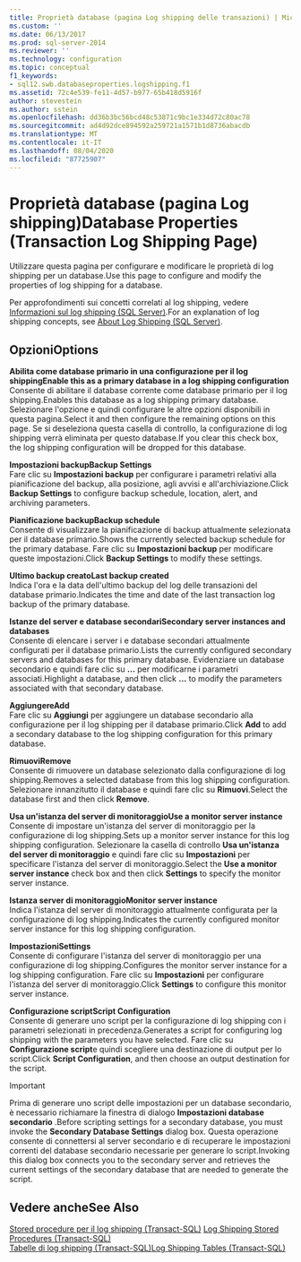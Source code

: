 ```yaml
---
title: Proprietà database (pagina Log shipping delle transazioni) | Microsoft Docs
ms.custom: ''
ms.date: 06/13/2017
ms.prod: sql-server-2014
ms.reviewer: ''
ms.technology: configuration
ms.topic: conceptual
f1_keywords:
- sql12.swb.databaseproperties.logshipping.f1
ms.assetid: 72c4e539-fe11-4d57-b977-65b418d5916f
author: stevestein
ms.author: sstein
ms.openlocfilehash: dd36b3bc56bcd48c53871c9bc1e334d72c80ac78
ms.sourcegitcommit: ad4d92dce894592a259721a1571b1d8736abacdb
ms.translationtype: MT
ms.contentlocale: it-IT
ms.lasthandoff: 08/04/2020
ms.locfileid: "87725907"
---
```

# <a name="database-properties-transaction-log-shipping-page"></a><span data-ttu-id="9d19f-102">Proprietà database (pagina Log shipping)</span><span class="sxs-lookup"><span data-stu-id="9d19f-102">Database Properties (Transaction Log Shipping Page)</span></span>
  <span data-ttu-id="9d19f-103">Utilizzare questa pagina per configurare e modificare le proprietà di log shipping per un database.</span><span class="sxs-lookup"><span data-stu-id="9d19f-103">Use this page to configure and modify the properties of log shipping for a database.</span></span>  
  
 <span data-ttu-id="9d19f-104">Per approfondimenti sui concetti correlati al log shipping, vedere [Informazioni sul log shipping &#40;SQL Server&#41;](../../database-engine/log-shipping/about-log-shipping-sql-server.md).</span><span class="sxs-lookup"><span data-stu-id="9d19f-104">For an explanation of log shipping concepts, see [About Log Shipping &#40;SQL Server&#41;](../../database-engine/log-shipping/about-log-shipping-sql-server.md).</span></span>  
  
## <a name="options"></a><span data-ttu-id="9d19f-105">Opzioni</span><span class="sxs-lookup"><span data-stu-id="9d19f-105">Options</span></span>  
 <span data-ttu-id="9d19f-106">**Abilita come database primario in una configurazione per il log shipping**</span><span class="sxs-lookup"><span data-stu-id="9d19f-106">**Enable this as a primary database in a log shipping configuration**</span></span>  
 <span data-ttu-id="9d19f-107">Consente di abilitare il database corrente come database primario per il log shipping.</span><span class="sxs-lookup"><span data-stu-id="9d19f-107">Enables this database as a log shipping primary database.</span></span> <span data-ttu-id="9d19f-108">Selezionare l'opzione e quindi configurare le altre opzioni disponibili in questa pagina.</span><span class="sxs-lookup"><span data-stu-id="9d19f-108">Select it and then configure the remaining options on this page.</span></span> <span data-ttu-id="9d19f-109">Se si deseleziona questa casella di controllo, la configurazione di log shipping verrà eliminata per questo database.</span><span class="sxs-lookup"><span data-stu-id="9d19f-109">If you clear this check box, the log shipping configuration will be dropped for this database.</span></span>  
  
 <span data-ttu-id="9d19f-110">**Impostazioni backup**</span><span class="sxs-lookup"><span data-stu-id="9d19f-110">**Backup Settings**</span></span>  
 <span data-ttu-id="9d19f-111">Fare clic su **Impostazioni backup** per configurare i parametri relativi alla pianificazione del backup, alla posizione, agli avvisi e all'archiviazione.</span><span class="sxs-lookup"><span data-stu-id="9d19f-111">Click **Backup Settings** to configure backup schedule, location, alert, and archiving parameters.</span></span>  
  
 <span data-ttu-id="9d19f-112">**Pianificazione backup**</span><span class="sxs-lookup"><span data-stu-id="9d19f-112">**Backup schedule**</span></span>  
 <span data-ttu-id="9d19f-113">Consente di visualizzare la pianificazione di backup attualmente selezionata per il database primario.</span><span class="sxs-lookup"><span data-stu-id="9d19f-113">Shows the currently selected backup schedule for the primary database.</span></span> <span data-ttu-id="9d19f-114">Fare clic su **Impostazioni backup** per modificare queste impostazioni.</span><span class="sxs-lookup"><span data-stu-id="9d19f-114">Click **Backup Settings** to modify these settings.</span></span>  
  
 <span data-ttu-id="9d19f-115">**Ultimo backup creato**</span><span class="sxs-lookup"><span data-stu-id="9d19f-115">**Last backup created**</span></span>  
 <span data-ttu-id="9d19f-116">Indica l'ora e la data dell'ultimo backup del log delle transazioni del database primario.</span><span class="sxs-lookup"><span data-stu-id="9d19f-116">Indicates the time and date of the last transaction log backup of the primary database.</span></span>  
  
 <span data-ttu-id="9d19f-117">**Istanze del server e database secondari**</span><span class="sxs-lookup"><span data-stu-id="9d19f-117">**Secondary server instances and databases**</span></span>  
 <span data-ttu-id="9d19f-118">Consente di elencare i server i e database secondari attualmente configurati per il database primario.</span><span class="sxs-lookup"><span data-stu-id="9d19f-118">Lists the currently configured secondary servers and databases for this primary database.</span></span> <span data-ttu-id="9d19f-119">Evidenziare un database secondario e quindi fare clic su **...** per modificarne i parametri associati.</span><span class="sxs-lookup"><span data-stu-id="9d19f-119">Highlight a database, and then click **...** to modify the parameters associated with that secondary database.</span></span>  
  
 <span data-ttu-id="9d19f-120">**Aggiungere**</span><span class="sxs-lookup"><span data-stu-id="9d19f-120">**Add**</span></span>  
 <span data-ttu-id="9d19f-121">Fare clic su **Aggiungi** per aggiungere un database secondario alla configurazione per il log shipping per il database primario.</span><span class="sxs-lookup"><span data-stu-id="9d19f-121">Click **Add** to add a secondary database to the log shipping configuration for this primary database.</span></span>  
  
 <span data-ttu-id="9d19f-122">**Rimuovi**</span><span class="sxs-lookup"><span data-stu-id="9d19f-122">**Remove**</span></span>  
 <span data-ttu-id="9d19f-123">Consente di rimuovere un database selezionato dalla configurazione di log shipping.</span><span class="sxs-lookup"><span data-stu-id="9d19f-123">Removes a selected database from this log shipping configuration.</span></span> <span data-ttu-id="9d19f-124">Selezionare innanzitutto il database e quindi fare clic su **Rimuovi**.</span><span class="sxs-lookup"><span data-stu-id="9d19f-124">Select the database first and then click **Remove**.</span></span>  
  
 <span data-ttu-id="9d19f-125">**Usa un'istanza del server di monitoraggio**</span><span class="sxs-lookup"><span data-stu-id="9d19f-125">**Use a monitor server instance**</span></span>  
 <span data-ttu-id="9d19f-126">Consente di impostare un'istanza del server di monitoraggio per la configurazione di log shipping.</span><span class="sxs-lookup"><span data-stu-id="9d19f-126">Sets up a monitor server instance for this log shipping configuration.</span></span> <span data-ttu-id="9d19f-127">Selezionare la casella di controllo **Usa un'istanza del server di monitoraggio** e quindi fare clic su **Impostazioni** per specificare l'istanza del server di monitoraggio.</span><span class="sxs-lookup"><span data-stu-id="9d19f-127">Select the **Use a monitor server instance** check box and then click **Settings** to specify the monitor server instance.</span></span>  
  
 <span data-ttu-id="9d19f-128">**Istanza server di monitoraggio**</span><span class="sxs-lookup"><span data-stu-id="9d19f-128">**Monitor server instance**</span></span>  
 <span data-ttu-id="9d19f-129">Indica l'istanza del server di monitoraggio attualmente configurata per la configurazione di log shipping.</span><span class="sxs-lookup"><span data-stu-id="9d19f-129">Indicates the currently configured monitor server instance for this log shipping configuration.</span></span>  
  
 <span data-ttu-id="9d19f-130">**Impostazioni**</span><span class="sxs-lookup"><span data-stu-id="9d19f-130">**Settings**</span></span>  
 <span data-ttu-id="9d19f-131">Consente di configurare l'istanza del server di monitoraggio per una configurazione di log shipping.</span><span class="sxs-lookup"><span data-stu-id="9d19f-131">Configures the monitor server instance for a log shipping configuration.</span></span> <span data-ttu-id="9d19f-132">Fare clic su **Impostazioni** per configurare l'istanza del server di monitoraggio.</span><span class="sxs-lookup"><span data-stu-id="9d19f-132">Click **Settings** to configure this monitor server instance.</span></span>  
  
 <span data-ttu-id="9d19f-133">**Configurazione script**</span><span class="sxs-lookup"><span data-stu-id="9d19f-133">**Script Configuration**</span></span>  
 <span data-ttu-id="9d19f-134">Consente di generare uno script per la configurazione di log shipping con i parametri selezionati in precedenza.</span><span class="sxs-lookup"><span data-stu-id="9d19f-134">Generates a script for configuring log shipping with the parameters you have selected.</span></span> <span data-ttu-id="9d19f-135">Fare clic su **Configurazione script**e quindi scegliere una destinazione di output per lo script.</span><span class="sxs-lookup"><span data-stu-id="9d19f-135">Click **Script Configuration**, and then choose an output destination for the script.</span></span>  
  
> [!IMPORTANT]  
>  <span data-ttu-id="9d19f-136">Prima di generare uno script delle impostazioni per un database secondario, è necessario richiamare la finestra di dialogo **Impostazioni database secondario** .</span><span class="sxs-lookup"><span data-stu-id="9d19f-136">Before scripting settings for a secondary database, you must invoke the **Secondary Database Settings** dialog box.</span></span> <span data-ttu-id="9d19f-137">Questa operazione consente di connettersi al server secondario e di recuperare le impostazioni correnti del database secondario necessarie per generare lo script.</span><span class="sxs-lookup"><span data-stu-id="9d19f-137">Invoking this dialog box connects you to the secondary server and retrieves the current settings of the secondary database that are needed to generate the script.</span></span>  
  
## <a name="see-also"></a><span data-ttu-id="9d19f-138">Vedere anche</span><span class="sxs-lookup"><span data-stu-id="9d19f-138">See Also</span></span>  
 <span data-ttu-id="9d19f-139">[Stored procedure per il log shipping &#40;Transact-SQL&#41;](/sql/relational-databases/system-stored-procedures/log-shipping-stored-procedures-transact-sql) </span><span class="sxs-lookup"><span data-stu-id="9d19f-139">[Log Shipping Stored Procedures &#40;Transact-SQL&#41;](/sql/relational-databases/system-stored-procedures/log-shipping-stored-procedures-transact-sql) </span></span>  
 [<span data-ttu-id="9d19f-140">Tabelle di log shipping &#40;Transact-SQL&#41;</span><span class="sxs-lookup"><span data-stu-id="9d19f-140">Log Shipping Tables &#40;Transact-SQL&#41;</span></span>](/sql/relational-databases/system-tables/log-shipping-tables-transact-sql)  
  
  
